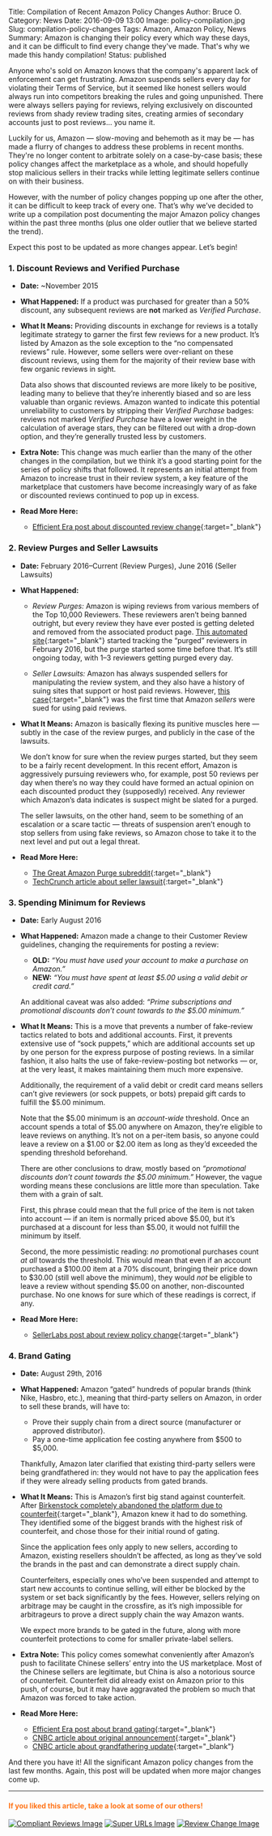 Title: Compilation of Recent Amazon Policy Changes
Author: Bruce O.
Category: News
Date: 2016-09-09 13:00
Image: policy-compilation.jpg
Slug: compilation-policy-changes
Tags: Amazon, Amazon Policy, News
Summary: Amazon is changing their policy every which way these days, and it can be difficult to find every change they've made. That's why we made this handy compilation!
Status: published

Anyone who's sold on Amazon knows that the company's apparent lack of enforcement can get frustrating. Amazon suspends sellers every day for violating their Terms of Service, but it seemed like honest sellers would always run into competitors breaking the rules and going unpunished. There were always sellers paying for reviews, relying exclusively on discounted reviews from shady review trading sites, creating armies of secondary accounts just to post reviews… you name it.

Luckily for us, Amazon — slow-moving and behemoth as it may be — has made a flurry of changes to address these problems in recent months. They're no longer content to arbitrate solely on a case-by-case basis; these policy changes affect the marketplace as a whole, and should hopefully stop malicious sellers in their tracks while letting legitimate sellers continue on with their business. 

However, with the number of policy changes popping up one after the other, it can be difficult to keep track of every one. That’s why we’ve decided to write up a compilation post documenting the major Amazon policy changes within the past three months (plus one older outlier that we believe started the trend). 

Expect this post to be updated as more changes appear. Let’s begin!

### 1. Discount Reviews and Verified Purchase

* **Date:** ~November 2015

* **What Happened:** If a product was purchased for greater than a 50% discount, any subsequent reviews are **not** marked as *Verified Purchase*. 

* **What It Means:** Providing discounts in exchange for reviews is a totally legitimate strategy to garner the first few reviews for a new product. It’s listed by Amazon as the sole exception to the “no compensated reviews” rule. However, some sellers were over-reliant on these discount reviews, using them for the majority of their review base with few organic reviews in sight.  

	Data also shows that discounted reviews are more likely to be positive, leading many to believe that they’re inherently biased and so are less valuable than organic reviews. Amazon wanted to indicate this potential unreliability to customers by stripping their *Verified Purchase* badges: reviews not marked *Verified Purchase* have a lower weight in the calculation of average stars, they can be filtered out with a drop-down option, and they’re generally trusted less by customers.

* **Extra Note:** This change was much earlier than the many of the other changes in the compilation, but we think it’s a good starting point for the series of policy shifts that followed. It represents an initial attempt from Amazon to increase trust in their review system, a key feature of the marketplace that customers have become increasingly wary of as fake or discounted reviews continued to pop up in excess.

* **Read More Here:** 
	* [Efficient Era post about discounted review change](https://efficientera.com/blog/2016/07/amazons-discounted-review-change-what-it-means.html){:target="_blank"}

### 2. Review Purges and Seller Lawsuits

* **Date:** February 2016–Current (Review Purges), June 2016 (Seller Lawsuits)
* **What Happened:**  
	* *Review Purges:* Amazon is wiping reviews from various members of the Top 10,000 Reviewers. These reviewers aren’t being banned outright, but every review they have ever posted is getting deleted and removed from the associated product page. [This automated site](https://www.reddit.com/r/thegreatamazonpurge){:target="_blank"} started tracking the “purged” reviewers in February 2016, but the purge started some time before that. It’s still ongoing today, with 1–3 reviewers getting purged every day.  
	
	* *Seller Lawsuits:* Amazon has always suspended sellers for manipulating the review system, and they also have a history of suing sites that support or host paid reviews. However, [this case](https://techcrunch.com/2016/06/01/amazon-sues-sellers-for-buying-fake-reviews/){:target="_blank"} was the first time that Amazon *sellers* were sued for using paid reviews.  


* **What It Means:** Amazon is basically flexing its punitive muscles here — subtly in the case of the review purges, and publicly in the case of the lawsuits. 

	We don’t know for sure when the review purges started, but they seem to be a fairly recent development. In this recent effort, Amazon is aggressively pursuing reviewers who, for example, post 50 reviews per day when there’s no way they could have formed an actual opinion on each discounted product they (supposedly) received. Any reviewer which Amazon’s data indicates is suspect might be slated for a purged. 

	The seller lawsuits, on the other hand, seem to be something of an escalation or a scare tactic — threats of suspension aren’t enough to stop sellers from using fake reviews, so Amazon chose to take it to the next level and put out a legal threat.

* **Read More Here:**
	* [The Great Amazon Purge subreddit](https://www.reddit.com/r/thegreatamazonpurge){:target="_blank"}
	* [TechCrunch article about seller lawsuit](https://techcrunch.com/2016/06/01/amazon-sues-sellers-for-buying-fake-reviews/){:target="_blank"} 

### 3. Spending Minimum for Reviews

* **Date:** Early August 2016

* **What Happened:** Amazon made a change to their Customer Review guidelines, changing the requirements for posting a review:
	* **OLD:** *“You must have used your account to make a purchase on Amazon.”*
	* **NEW:** *“You must have spent at least $5.00 using a valid debit or credit card.”*  
	
	An additional caveat was also added: *“Prime subscriptions and promotional discounts don’t count towards to the $5.00 minimum.”*

* **What It Means:** This is a move that prevents a number of fake-review tactics related to bots and additional accounts. First, it prevents extensive use of “sock puppets,” which are additional accounts set up by one person for the express purpose of posting reviews. In a similar fashion, it also halts the use of fake-review-posting bot networks — or, at the very least, it makes maintaining them much more expensive.  

	Additionally, the requirement of a valid debit or credit card means sellers can’t give reviewers (or sock puppets, or bots) prepaid gift cards to fulfill the $5.00 minimum.

	Note that the $5.00 minimum is an *account-wide* threshold. Once an account spends a total of $5.00 anywhere on Amazon, they’re eligible to leave reviews on anything. It’s not on a per-item basis, so anyone could leave a review on a $1.00 or $2.00 item as long as they’d exceeded the spending threshold beforehand.

	There are other conclusions to draw, mostly based on *“promotional discounts don’t count towards the $5.00 minimum.”* However, the vague wording means these conclusions are little more than speculation. Take them with a grain of salt. 

	First, this phrase could mean that the full price of the item is not taken into account — if an item is normally priced above $5.00, but it’s purchased at a discount for less than $5.00, it would not fulfill the minimum by itself. 

	Second, the more pessimistic reading: *no* promotional purchases count *at all* towards the threshold. This would mean that even if an account purchased a $100.00 item at a 70% discount, bringing their price down to $30.00 (still well above the minimum), they would *not* be eligible to leave a review without spending $5.00 on another, non-discounted purchase. No one knows for sure which of these readings is correct, if any.

* **Read More Here:** 
	* [SellerLabs post about review policy change](https://www.sellerlabs.com/blog/amazon-shopper-review-policy-update-august-2-2016/){:target="_blank"}

### 4. Brand Gating

* **Date:** August 29th, 2016

* **What Happened:** Amazon “gated” hundreds of popular brands (think Nike, Hasbro, etc.), meaning that third-party sellers on Amazon, in order to sell these brands, will have to:  

	* Prove their supply chain from a direct source (manufacturer or approved distributor).
	* Pay a one-time application fee costing anywhere from $500 to $5,000.  

	Thankfully, Amazon later clarified that existing third-party sellers were being grandfathered in: they would not have to pay the application fees if they were already selling products from gated brands.

* **What It Means:** This is Amazon’s first big stand against counterfeit. After [Birkenstock completely abandoned the platform due to counterfeit](http://www.cnbc.com/2016/07/20/birkenstock-quits-amazon-in-us-after-counterfeit-surge.html){:target="_blank"}, Amazon knew it had to do something. They identified some of the biggest brands with the highest risk of counterfeit, and chose those for their initial round of gating.

	Since the application fees only apply to new sellers, according to Amazon, existing resellers shouldn’t be affected, as long as they’ve sold the brands in the past and can demonstrate a direct supply chain. 

	Counterfeiters, especially ones who’ve been suspended and attempt to start new accounts to continue selling, will either be blocked by the system or set back significantly by the fees. However, sellers relying on arbitrage may be caught in the crossfire, as it’s nigh impossible for arbitrageurs to prove a direct supply chain the way Amazon wants.

	We expect more brands to be gated in the future, along with more counterfeit protections to come for smaller private-label sellers.

* **Extra Note:** This policy comes somewhat conveniently after Amazon’s push to facilitate Chinese sellers’ entry into the US marketplace. Most of the Chinese sellers are legitimate, but China is also a notorious source of counterfeit. Counterfeit did already exist on Amazon prior to this push, of course, but it may have aggravated the problem so much that Amazon was forced to take action.

* **Read More Here:** 
	* [Efficient Era post about brand gating](https://efficientera.com/blog/2016/09/amazon-brand-gating.html){:target="_blank"}
	* [CNBC article about original announcement](http://www.cnbc.com/2016/08/29/amazons-plan-to-fight-counterfeiters-will-cost-legit-sellers-a-ton.html){:target="_blank"}
	* [CNBC article about grandfathering update](http://www.cnbc.com/2016/09/02/amazon-says-new-1500-selling-fees-wont-apply-to-existing-merchants.html){:target="_blank"} 

And there you have it! All the significant Amazon policy changes from the last few months. Again, this post will be updated when more major changes come up. 

---

#### <font color="FF751A">If you liked this article, take a look at some of our others!</font>

<a href="https://efficientera.com/blog/2016/08/how-to-stay-compliant-when-soliciting-reviews.html">![Compliant Reviews Image](/images/blog/related/compliant-reviews_small.jpg)</a>
<a href="https://efficientera.com/blog/2016/07/the-lowdown-on-super-urls.html">![Super URLs Image](/images/blog/related/super-urls_small.jpg)</a>
<a href="https://efficientera.com/blog/2016/07/amazons-discounted-review-change-what-it-means.html">![Review Change Image](/images/blog/related/discounted-reviews_small.jpg)</a>
